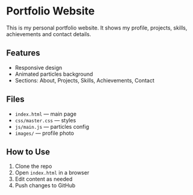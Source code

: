# Portfolio Website

This is my personal portfolio website. It shows my profile, projects, skills, achievements and contact details.

## Features

* Responsive design
* Animated particles background
* Sections: About, Projects, Skills, Achievements, Contact

## Files

* `index.html` — main page
* `css/master.css` — styles
* `js/main.js` — particles config
* `images/` — profile photo

## How to Use

1. Clone the repo
2. Open `index.html` in a browser
3. Edit content as needed
4. Push changes to GitHub
